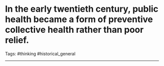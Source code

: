 # In the early twentieth century, public health became a form of preventive collective health rather than poor relief.
Tags: #thinking #historical_general 

---